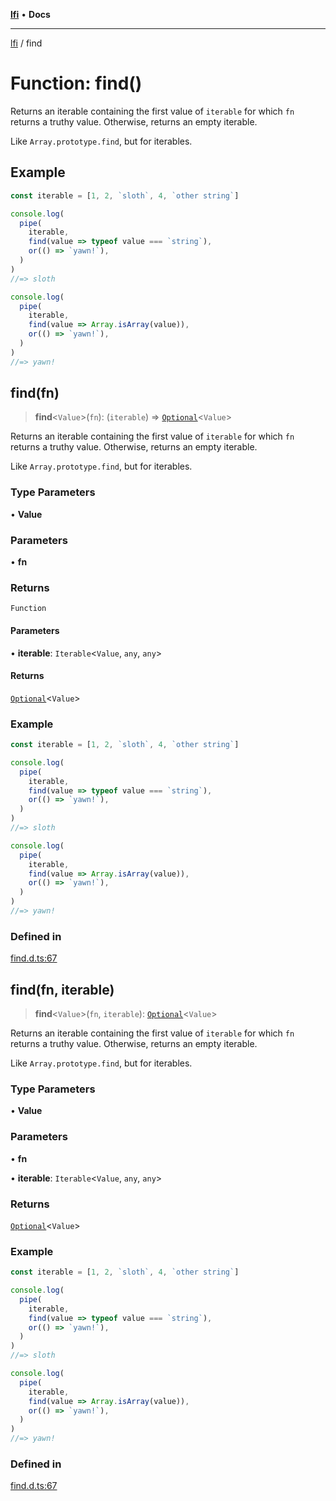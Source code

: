 [**lfi**](../readme.md) • **Docs**

***

[lfi](../globals.md) / find

# Function: find()

Returns an iterable containing the first value of `iterable` for which `fn`
returns a truthy value. Otherwise, returns an empty iterable.

Like `Array.prototype.find`, but for iterables.

## Example

```js
const iterable = [1, 2, `sloth`, 4, `other string`]

console.log(
  pipe(
    iterable,
    find(value => typeof value === `string`),
    or(() => `yawn!`),
  )
)
//=> sloth

console.log(
  pipe(
    iterable,
    find(value => Array.isArray(value)),
    or(() => `yawn!`),
  )
)
//=> yawn!
```

## find(fn)

> **find**\<`Value`\>(`fn`): (`iterable`) => [`Optional`](../type-aliases/Optional.md)\<`Value`\>

Returns an iterable containing the first value of `iterable` for which `fn`
returns a truthy value. Otherwise, returns an empty iterable.

Like `Array.prototype.find`, but for iterables.

### Type Parameters

• **Value**

### Parameters

• **fn**

### Returns

`Function`

#### Parameters

• **iterable**: `Iterable`\<`Value`, `any`, `any`\>

#### Returns

[`Optional`](../type-aliases/Optional.md)\<`Value`\>

### Example

```js
const iterable = [1, 2, `sloth`, 4, `other string`]

console.log(
  pipe(
    iterable,
    find(value => typeof value === `string`),
    or(() => `yawn!`),
  )
)
//=> sloth

console.log(
  pipe(
    iterable,
    find(value => Array.isArray(value)),
    or(() => `yawn!`),
  )
)
//=> yawn!
```

### Defined in

[find.d.ts:67](https://github.com/TomerAberbach/lfi/blob/d7a0f90dd72245d6efd6bd97c58a78b3f3028f25/src/operations/find.d.ts#L67)

## find(fn, iterable)

> **find**\<`Value`\>(`fn`, `iterable`): [`Optional`](../type-aliases/Optional.md)\<`Value`\>

Returns an iterable containing the first value of `iterable` for which `fn`
returns a truthy value. Otherwise, returns an empty iterable.

Like `Array.prototype.find`, but for iterables.

### Type Parameters

• **Value**

### Parameters

• **fn**

• **iterable**: `Iterable`\<`Value`, `any`, `any`\>

### Returns

[`Optional`](../type-aliases/Optional.md)\<`Value`\>

### Example

```js
const iterable = [1, 2, `sloth`, 4, `other string`]

console.log(
  pipe(
    iterable,
    find(value => typeof value === `string`),
    or(() => `yawn!`),
  )
)
//=> sloth

console.log(
  pipe(
    iterable,
    find(value => Array.isArray(value)),
    or(() => `yawn!`),
  )
)
//=> yawn!
```

### Defined in

[find.d.ts:67](https://github.com/TomerAberbach/lfi/blob/d7a0f90dd72245d6efd6bd97c58a78b3f3028f25/src/operations/find.d.ts#L67)
